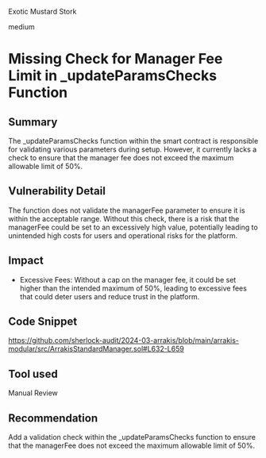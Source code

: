 Exotic Mustard Stork

medium

# Missing Check for Manager Fee Limit in _updateParamsChecks Function

## Summary
The _updateParamsChecks function within the smart contract is responsible for validating various parameters during setup. However, it currently lacks a check to ensure that the manager fee does not exceed the maximum allowable limit of 50%.

## Vulnerability Detail
The function does not validate the managerFee parameter to ensure it is within the acceptable range. Without this check, there is a risk that the managerFee could be set to an excessively high value, potentially leading to unintended high costs for users and operational risks for the platform.

## Impact
- Excessive Fees: Without a cap on the manager fee, it could be set higher than the intended maximum of 50%, leading to excessive fees that could deter users and reduce trust in the platform.

## Code Snippet
https://github.com/sherlock-audit/2024-03-arrakis/blob/main/arrakis-modular/src/ArrakisStandardManager.sol#L632-L659

## Tool used

Manual Review

## Recommendation
Add a validation check within the _updateParamsChecks function to ensure that the managerFee does not exceed the maximum allowable limit of 50%.
